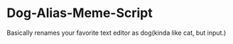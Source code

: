 # Dog-Alias-Meme-Script
Basically renames your favorite text editor as dog(kinda like cat, but input.)
